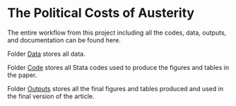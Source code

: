 # The Political Costs of Austerity

The entire workflow from this project including all the codes, data, outputs, and documentation can be found here.

Folder [Data](https://github.com/RicardoGabriel/The-Political-Costs-of-Austerity/tree/main/Data) stores all data.

Folder [Code](https://github.com/RicardoGabriel/The-Political-Costs-of-Austerity/tree/main/Code) stores all Stata codes used to produce the figures and tables in the paper.

Folder [Outputs](https://github.com/RicardoGabriel/The-Political-Costs-of-Austerity/tree/main/Outputs) stores all the final figures and tables produced and used in the final version of the article.
